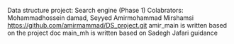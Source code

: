 Data structure project: Search engine (Phase 1)
Colabrators: Mohammadhossein damad, Seyyed Amirmohammad Mirshamsi
https://github.com/amirmammad/DS_project.git
amir_main is written based on the project doc
main_mh is written based on Sadegh Jafari guidance
